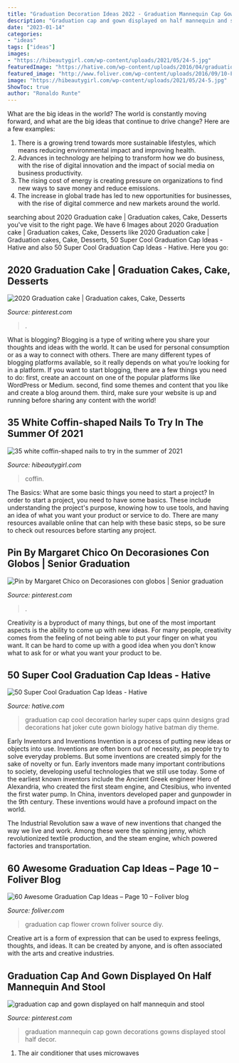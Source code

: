 ```yaml
---
title: "Graduation Decoration Ideas 2022 - Graduation Mannequin Cap Gown Decorations Gowns Displayed Stool Half Decor"
description: "Graduation cap and gown displayed on half mannequin and stool"
date: "2023-01-14"
categories:
- "ideas"
tags: ["ideas"]
images:
- "https://hibeautygirl.com/wp-content/uploads/2021/05/24-5.jpg"
featuredImage: "https://hative.com/wp-content/uploads/2016/04/graduation-caps/1-super-cool-graduation-cap-ideas.jpg"
featured_image: "http://www.foliver.com/wp-content/uploads/2016/09/10-Flower-Crown-Graduation-Cap.jpg"
image: "https://hibeautygirl.com/wp-content/uploads/2021/05/24-5.jpg"
ShowToc: true
author: "Ronaldo Runte"
---
```



What are the big ideas in the world?
The world is constantly moving forward, and what are the big ideas that continue to drive change? Here are a few examples: 
1. There is a growing trend towards more sustainable lifestyles, which means reducing environmental impact and improving health. 
2. Advances in technology are helping to transform how we do business, with the rise of digital innovation and the impact of social media on business productivity. 
3. The rising cost of energy is creating pressure on organizations to find new ways to save money and reduce emissions. 
4. The increase in global trade has led to new opportunities for businesses, with the rise of digital commerce and new markets around the world.

	

		
searching about 2020 Graduation cake | Graduation cakes, Cake, Desserts you've visit to the right page. We have 6 Images about 2020 Graduation cake | Graduation cakes, Cake, Desserts like 2020 Graduation cake | Graduation cakes, Cake, Desserts, 50 Super Cool Graduation Cap Ideas - Hative and also 50 Super Cool Graduation Cap Ideas - Hative. Here you go:
		
    
## 2020 Graduation Cake | Graduation Cakes, Cake, Desserts

<img loading=lazy src="https://i.pinimg.com/736x/51/04/b3/5104b3ea698a42633bb7823aade4df83.jpg" onerror="this.onerror=null;this.src='https://tse2.mm.bing.net/th?id=OIP.wQ2xkyf2W9Dl_jpeoEA5XAHaJ4&amp;pid=15.1';" alt="2020 Graduation cake | Graduation cakes, Cake, Desserts">

_Source: pinterest.com_

>. 

	

What is blogging?
Blogging is a type of writing where you share your thoughts and ideas with the world. It can be used for personal consumption or as a way to connect with others. There are many different types of blogging platforms available, so it really depends on what you’re looking for in a platform. If you want to start blogging, there are a few things you need to do: first, create an account on one of the popular platforms like WordPress or Medium. second, find some themes and content that you like and create a blog around them. third, make sure your website is up and running before sharing any content with the world!

    
## 35 White Coffin-shaped Nails To Try In The Summer Of 2021

<img loading=lazy src="https://hibeautygirl.com/wp-content/uploads/2021/05/24-5.jpg" onerror="this.onerror=null;this.src='https://tse2.mm.bing.net/th?id=OIP._3iwKZMa9SuBng_GJmS5SwHaLH&amp;pid=15.1';" alt="35 white coffin-shaped nails to try in the summer of 2021">

_Source: hibeautygirl.com_

>coffin. 

	

The Basics: What are some basic things you need to start a project?
In order to start a project, you need to have some basics. These include understanding the project's purpose, knowing how to use tools, and having an idea of what you want your product or service to do. There are many resources available online that can help with these basic steps, so be sure to check out resources before starting any project.

    
## Pin By Margaret Chico On Decorasiones Con Globos | Senior Graduation

<img loading=lazy src="https://i.pinimg.com/736x/0b/0b/29/0b0b29988803c052575646df6150429c--graduation-party-centerpieces-graduation-desserts.jpg" onerror="this.onerror=null;this.src='https://tse3.mm.bing.net/th?id=OIP.8_1Mrw3tpD5iOKAIy-4oiQAAAA&amp;pid=15.1';" alt="Pin by Margaret Chico on Decorasiones con globos | Senior graduation">

_Source: pinterest.com_

>. 

	

Creativity is a byproduct of many things, but one of the most important aspects is the ability to come up with new ideas. For many people, creativity comes from the feeling of not being able to put your finger on what you want. It can be hard to come up with a good idea when you don’t know what to ask for or what you want your product to be.

    
## 50 Super Cool Graduation Cap Ideas - Hative

<img loading=lazy src="https://hative.com/wp-content/uploads/2016/04/graduation-caps/1-super-cool-graduation-cap-ideas.jpg" onerror="this.onerror=null;this.src='https://tse4.mm.bing.net/th?id=OIP.1M6Gw-IHli4_XN5WaXf1kQHaJ4&amp;pid=15.1';" alt="50 Super Cool Graduation Cap Ideas - Hative">

_Source: hative.com_

>graduation cap cool decoration harley super caps quinn designs grad decorations hat joker cute gown biology hative batman diy theme. 

	

Early Inventors and Inventions
Invention is a process of putting new ideas or objects into use. Inventions are often born out of necessity, as people try to solve everyday problems. But some inventions are created simply for the sake of novelty or fun. Early inventors made many important contributions to society, developing useful technologies that we still use today.
Some of the earliest known inventors include the Ancient Greek engineer Hero of Alexandria, who created the first steam engine, and Ctesibius, who invented the first water pump. In China, inventors developed paper and gunpowder in the 9th century. These inventions would have a profound impact on the world.

The Industrial Revolution saw a wave of new inventions that changed the way we live and work. Among these were the spinning jenny, which revolutionized textile production, and the steam engine, which powered factories and transportation.

    
## 60 Awesome Graduation Cap Ideas – Page 10 – Foliver Blog

<img loading=lazy src="http://www.foliver.com/wp-content/uploads/2016/09/10-Flower-Crown-Graduation-Cap.jpg" onerror="this.onerror=null;this.src='https://tse3.mm.bing.net/th?id=OIP.CC09CfFn6x-l0iJeX_Jx1AHaJ4&amp;pid=15.1';" alt="60 Awesome Graduation Cap Ideas – Page 10 – Foliver blog">

_Source: foliver.com_

>graduation cap flower crown foliver source diy. 

	

Creative art is a form of expression that can be used to express feelings, thoughts, and ideas. It can be created by anyone, and is often associated with the arts and creative industries.

    
## Graduation Cap And Gown Displayed On Half Mannequin And Stool

<img loading=lazy src="https://i.pinimg.com/736x/97/fb/ff/97fbffbd04c34b690e017e6b11c0cdf0.jpg" onerror="this.onerror=null;this.src='https://tse4.mm.bing.net/th?id=OIP.LbUS6mjcUPFk4wAGGO4hwwHaNK&amp;pid=15.1';" alt="graduation cap and gown displayed on half mannequin and stool">

_Source: pinterest.com_

>graduation mannequin cap gown decorations gowns displayed stool half decor. 

	

1. The air conditioner that uses microwaves

